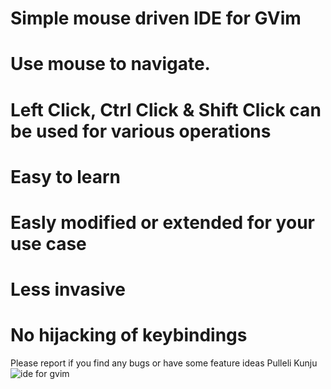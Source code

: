 # Simple mouse driven IDE for GVim
# Use mouse to navigate.
# Left Click, Ctrl Click & Shift Click can be used for various operations
# Easy to learn
# Easly modified or extended for your use case
# Less invasive
# No hijacking of keybindings

Please report if you find any bugs or have some feature ideas
Pulleli Kunju
![ide for gvim](https://user-images.githubusercontent.com/126577554/223862382-43ca7aff-656d-435a-8f52-890251d55653.png)


<meta name="google-site-verification" content="wiR_bXiI8EGKppBAZssqxdyS9AslKw7iFduy8h6J9mc" />
